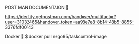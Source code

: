 POST MAN DOCUMENTAION 🐲

https://identity.getpostman.com/handover/multifactor?user=31032465&handover_token=aa98e7e8-8b14-48b5-8855-3376fdf00143


Docker 🐬
$ docker pull nego95/taskcontrol-image
